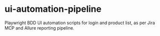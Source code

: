 # ui-automation-pipeline
Playwright BDD UI automation scripts for login and product list, as per Jira MCP and Allure reporting pipeline.
